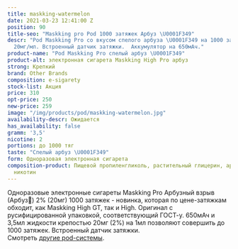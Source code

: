 ```yaml
---
title: maskking-watermelon
date: 2021-03-23 12:41:00 Z
position: 90
title-seo: "Maskking pro Pod 1000 затяжек Арбуз \U0001F349"
descr: "Pod Maskking Pro со вкусом спелого арбуза \U0001F349 на 1000 затяжек. Крепость
  20мг/мл. Встроенный датчик затяжки.  Аккумулятор на 650мАч."
product-name: "Pod Maskking Pro спелый арбуз \U0001F349"
product-alt: электронная сигарета Maskking High Pro арбуз
strong: Крепкий
brand: Other Brands
composition: e-sigarety
stock-list: Акция
price: 310
opt-price: 250
new-price: 259
image: "/img/products/pod/maskking-watermelon.jpg"
availability-descr: Ожидается
has_availability: false
gramm: '3,5'
nicotine: 2
portions: до 1000 тяг
taste: "Спелый арбуз \U0001F349"
form: Одноразовая электронная сигарета
composition-product: Пищевой пропиленгликоль, растительный глицерин, ароматизатор,
  никотин
---
```


Одноразовые электронные сигареты Maskking Pro Арбузный взрыв (Арбуз🍉) 2% (20мг) 1000 затяжек - новинка, которая по цене-затяжкам обходит, как Maskking High GT, так и High. Оригинал с русифицированной упаковкой, соответствующий ГОСТ-у. 650мАч и 3,5мл жидкости крепостью 20мг (2%) на 1мл позволяют совершить до 1000 затяжек. Встроенный датчик затяжки.<br>
Смотреть [другие pod-системы](/elektronnye-sigarety).
